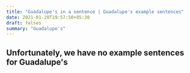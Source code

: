 ```yaml
---
title: "Guadalupe's in a sentence | Guadalupe's example sentences"
date: 2021-01-20T19:57:50+05:30
draft: falses
summary: "Guadalupe's"
---
```

## Unfortunately, we have no example sentences for Guadalupe's                 
